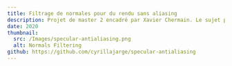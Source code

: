 ```yaml
---
title: Filtrage de normales pour du rendu sans aliasing
description: Projet de master 2 encadré par Xavier Chermain. Le sujet porte sur une technique permettant de diminuer l'aliasing spéculaire dans le cas de l'utilisation de BRDF à micro-facettes pour du rendu basé physique.
date: 2020
thumbnail:
  src: /Images/specular-antialiasing.png
  alt: Normals Filtering
github: https://github.com/cyrillajarge/specular-antialiasing
---
```

